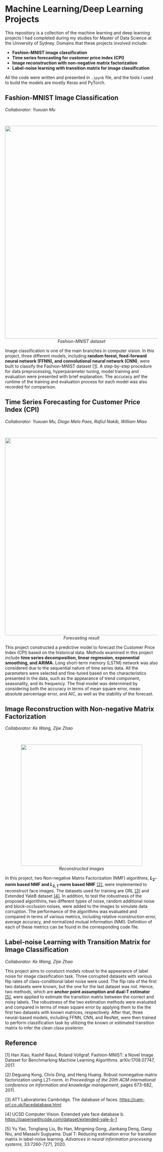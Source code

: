 # Machine Learning/Deep Learning Projects

This repository is a collection of the machine learning and deep learning projects I had completed during my studies for Master of Data Science at the University of Sydney. Domains that these projects involved include:

- **Fashion-MNIST image classification**
- **Time series forecasting for customer price index (CPI)**
- **Image reconstruction with non-negative matrix factorization**
- **Label-noise learning with transition matrix for image classification**

All the code were written and presented in `.ipynb` file, and the tools I used to build the models are mostly Keras and PyTorch.


## Fashion-MNIST Image Classification

*Collaborator: Yuxuan Mu*

<br>

<p align="center">
 <img src="https://github.com/3grasses/ml-dl-projects/assets/146526540/e9fc5bfb-d5b1-4cf5-8a53-121e684f7a39" width="700">
 <br>
 <em> Fashion-MNIST dataset </em>
</p>

Image classification is one of the main branches in computer vision. In this project, three different models, including **random forest, feed-forward neural network (FFNN), and convolutional neural network (CNN)**, were built to classify the Fashion-MNIST dataset [[1]](#1). A step-by-step procedure for data preprocessing, hyperparameter tuning, model training and evaluation were presented with brief explanation. The accuracy anf the runtime of the training and evaluation process for each model was also recorded for comparison.


## Time Series Forecasting for Customer Price Index (CPI)

*Collaborator: Yuxuan Mu, Diogo Melo Paes, Rafiul Nakib, William Miao*

<br>

<p align="center">
 <img src="https://github.com/3grasses/ml-dl-projects/assets/146526540/95a13176-838e-44e8-93c0-08aead0b47ab" width="650">
 <br>
 <em> Forecasting result </em>
</p>

This project constructed a predictive model to forecast the Customer Price Index (CPI) based on the historical data. Methods examined in this project include **time series decomposition, linear regression, exponential smoothing, and ARIMA.** Long short-term memory (LSTM) network was also considered due to the sequential nature of time series data. All the parameters were selected and fine-tuned based on the characteristics presented in the data, such as the appearance of trend component, seasonality, and its frequency. The final model was determined by considering both the accuracy in terms of mean square error, mean absolute percentage error, and AIC, as well as the stability of the forecast.


## Image Reconstruction with Non-negative Matrix Factorization

*Collaborator: Ke Wang, Zijie Zhao*

<br>

<p align="center">
 <img src="https://github.com/3grasses/ml-dl-projects/assets/146526540/0ce68668-0ffc-41b2-a386-d09efda88334" width="400">
  <br>
 <em> Reconstructed images </em>
</p>

In this project, two Non-negative Matrix Factorization (NMF) algorithms, **$L_2$-norm based NMF and $L_{2, 1}$-norm based NMF** [[2]](#2), were implemented to reconstruct face images. The datasets used for training are ORL [[3]](#3) and Extended YaleB dataset [[4]](#4). In addition, to test the robustness of the proposed algorithms, two different types of noise, random additional noise and block-occlusion noises, were added to the images to simulate data corruption. The performance of the algorithms was evaluated and compared in terms of various metrics, including relative rconstruction error, average accuracy, and normalized mutual information (NMI). Definition of each of these metrics can be found in the corresponding code file.


## Label-noise Learning with Transition Matrix for Image Classification

*Collaborator: Ke Wang, Zijie Zhao*

This project aims to consturct models robust to the appearance of label noise for image classification task. Three corrupted datasets with various flip rates of class-conditional label noise were used. The flip rate of the first two datasets were known, but the one for the last dataset was not. Hence, two methods, which are **anchor point assumption and dual-T estimator** [[5]](#5), were applied to estimate the transition matrix between the correct and noisy labels. The robustness of the two estimation methods were evaluated and compared in terms of mean square error by applying them to the the first two datasets with known matrices, respectively. After that, three neural-based models, including FFNN, CNN, and ResNet, were then trained to perform classification task by utilizing the known or estimated transition matrix to infer the clean class posterior.


## Reference

<a id="1">[1]</a> Han Xiao, Kashif Rasul, Roland Vollgraf. Fashion-MNIST: a Novel Image Dataset for Benchmarking Machine Learning Algorithms. arXiv:1708.07747, 2017.

<a id="2">[2]</a> Deguang Kong, Chris Ding, and Heng Huang. Robust nonnegative matrix factorization using L21-norm. *In Proceedings of the 20th ACM international conference on Information and knowledge management*, pages 673-682, 2011.

<a id="3">[3]</a> ATT Laboratories Cambridge. The database of faces. https://cam-orl.co.uk/facedatabase.html

<a id="4">[4]</a> UCSD Computer Vision. Extended yale face database b. https://paperswithcode.com/dataset/extended-yale-b-1 

<a id="5">[5]</a> Yu Yao, Tongliang Liu, Bo Han, Mingming Gong, Jiankang Deng, Gang Niu, and Masashi Sugiyama. Dual T: Reducing estimation error for transition matrix in label-noise learning. *Advances in neural information processing systems*, 33:7260-7271, 2020.
